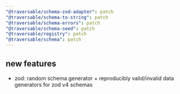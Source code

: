 ```yaml
---
"@traversable/schema-zod-adapter": patch
"@traversable/schema-to-string": patch
"@traversable/schema-errors": patch
"@traversable/schema-seed": patch
"@traversable/registry": patch
"@traversable/schema": patch
---
```


## new features

- zod: random schema generator + reproducibly valid/invalid data generators for zod v4 schemas
